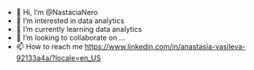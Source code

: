 - 👋 Hi, I’m @NastaciaNero
- 👀 I’m interested in data analytics
- 🌱 I’m currently learning data analytics
- 💞️ I’m looking to collaborate on ...
- 📫 How to reach me https://www.linkedin.com/in/anastasia-vasileva-92133a4a/?locale=en_US

<!---
NastaciaNero/NastaciaNero is a ✨ special ✨ repository because its `README.md` (this file) appears on your GitHub profile.
You can click the Preview link to take a look at your changes.
--->

